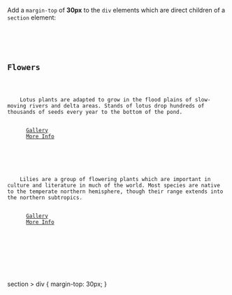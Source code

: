 Add a `margin-top` of **30px**
to the `div` elements
which are direct children of a
`section` element:

<codeblock language="css" type="exercise" testMode="fixedInput">
<code>
<panel language="html">
<section>
  <h2>Flowers</h2>
  <div>
    Lotus plants are adapted to grow in the flood plains of slow-moving rivers and delta areas. Stands of lotus drop hundreds of thousands of seeds every year to the bottom of the pond.
    <div>
      <a href="#">Gallery</a>
      <a href="#">More Info</a>
    </div>
  </div>
  <div>
    Lilies are a group of flowering plants which are important in culture and literature in much of the world. Most species are native to the temperate northern hemisphere, though their range extends into the northern subtropics.
    <div>
      <a href="#">Gallery</a>
      <a href="#">More Info</a>
    </div>
  </div>
</section>
</panel>
<panel language="css">

</panel>
</code>

<solution>
section > div {
  margin-top: 30px;
}
</solution>
</codeblock>